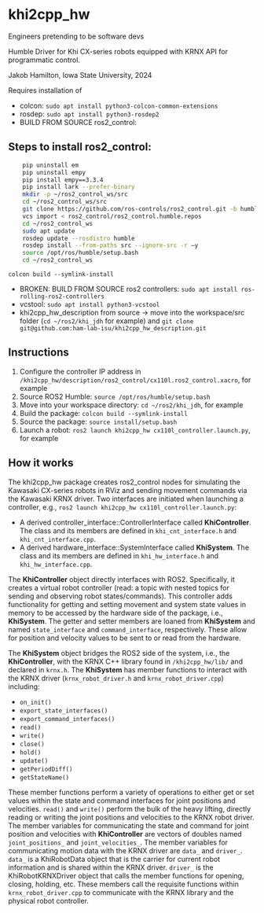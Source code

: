 # khi2cpp_hw
Engineers pretending to be software devs

Humble Driver for Khi CX-series robots equipped with KRNX API for programmatic control.

Jakob Hamilton, Iowa State University, 2024

Requires installation of
- colcon: ```sudo apt install python3-colcon-common-extensions```
- rosdep: ```sudo apt install python3-rosdep2```
- BUILD FROM SOURCE ros2_control: 
## Steps to install ros2_control:
```bash
    pip uninstall em 
    pip uninstall empy 
    pip install empy==3.3.4 
    pip install lark --prefer-binary 
    mkdir -p ~/ros2_control_ws/src  
    cd ~/ros2_control_ws/src  
    git clone https://github.com/ros-controls/ros2_control.git -b humble 
    vcs import < ros2_control/ros2_control.humble.repos 
    cd ~/ros2_control_ws 
    sudo apt update  
    rosdep update --rosdistro humble 
    rosdep install --from-paths src --ignore-src -r –y 
    source /opt/ros/humble/setup.bash 
    cd ~/ros2_control_ws
```

    colcon build --symlink-install 
- BROKEN: BUILD FROM SOURCE ros2 controllers: ```sudo apt install ros-rolling-ros2-controllers```
- vcstool: ```sudo apt install python3-vcstool```
- khi2cpp_hw_description from source -> move into the workspace/src folder (```cd ~/ros2/khi_jdh``` for example) and ```git clone git@github.com:ham-lab-isu/khi2cpp_hw_description.git```

## Instructions
1. Configure the controller IP address in ```/khi2cpp_hw/description/ros2_control/cx110l.ros2_control.xacro```, for example
2. Source ROS2 Humble: ```source /opt/ros/humble/setup.bash```
3. Move into your workspace directory: ```cd ~/ros2/khi_jdh```, for example
4. Build the package: ```colcon build --symlink-install```
5. Source the package: ```source install/setup.bash```
6. Launch a robot: ```ros2 launch khi2cpp_hw cx110l_controller.launch.py```, for example

## How it works
The khi2cpp_hw package creates ros2_control nodes for simulating the Kawasaki CX-series robots in RViz and sending movement commands via the Kawasaki KRNX driver. Two interfaces are initiated when launching a controller, e.g., ```ros2 launch khi2cpp_hw cx110l_controller.launch.py```:
- A derived controller_interface::ControllerInterface called **KhiController**. The class and its members are defined in ```khi_cnt_interface.h``` and ```khi_cnt_interface.cpp```.
- A derived hardware_interface::SystemInterface called **KhiSystem**. The class and its members are defined in ```khi_hw_interface.h``` and ```khi_hw_interface.cpp```.

The **KhiController** object directly interfaces with ROS2. Specifically, it creates a virtual robot controller (read: a topic with nested topics for sending and observing robot states/commands). This controller adds functionality for getting and setting movement and system state values in memory to be accessed by the hardware side of the package, i.e., **KhiSystem**. The getter and setter members are loaned from **KhiSystem** and named ```state_interface``` and ```command_interface```, respectively. These allow for position and velocity values to be sent to or read from the hardware.

The **KhiSystem** object bridges the ROS2 side of the system, i.e., the **KhiController**, with the KRNX C++ library found in ```/khi2cpp_hw/lib/``` and declared in ```krnx.h```. The **KhiSystem** has member functions to interact with the KRNX driver (```krnx_robot_driver.h``` and ```krnx_robot_driver.cpp```) including:
- ```on_init()```
- ```export_state_interfaces()```
- ```export_command_interfaces()```
- ```read()```
- ```write()```
- ```close()```
- ```hold()```
- ```update()```
- ```getPeriodDiff()```
- ```getStateName()```

These member functions perform a variety of operations to either get or set values within the state and command interfaces for joint positions and velocities. ```read()``` and ```write()``` perform the bulk of the heavy lifting, directly reading or writing the joint positions and velocities to the KRNX robot driver. The member variables for communicating the state and command for joint position and velocities with **KhiController** are vectors of doubles named ```joint_positions_``` and ```joint_velocities_```. The member variables for communicating motion data with the KRNX driver are ```data_``` and ```driver_```. ```data_``` is a KhiRobotData object that is the carrier for current robot information and is shared within the KRNX driver. ```driver_``` is the KhiRobotKRNXDriver object that calls the member functions for opening, closing, holding, etc. These members call the requisite functions within ```krnx_robot_driver.cpp``` to communicate with the KRNX library and the physical robot controller.
